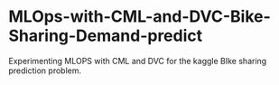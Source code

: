 # MLOps-with-CML-and-DVC-Bike-Sharing-Demand-predict
Experimenting MLOPS with CML and DVC for the kaggle BIke sharing prediction problem. 
